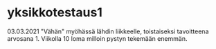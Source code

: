 # yksikkotestaus1

03.03.2021
"Vähän" myöhässä lähdin liikkeelle, toistaiseksi tavoitteena arvosana 1.
Viikolla 10 loma milloin pystyn tekemään enemmän.

